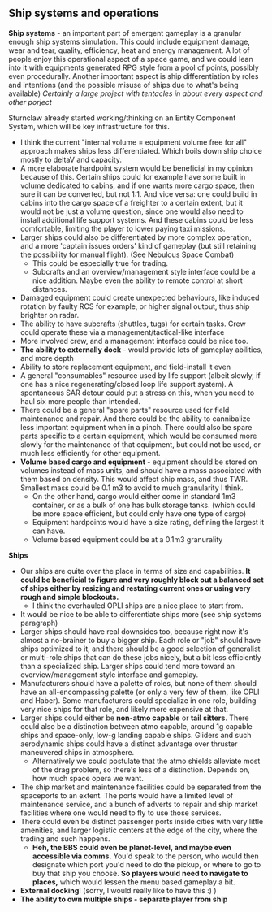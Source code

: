 ## Ship systems and operations

**Ship systems** - an important part of emergent gameplay is a granular enough ship systems simulation. This could include equipment damage, wear and tear, quality, efficiency, heat and energy management. A lot of people enjoy this operational aspect of a space game, and we could lean into it with equipments generated RPG style from a pool of points, possibly even procedurally. Another important aspect is ship differentiation by roles and intentions (and the possible misuse of ships due to what's being available) *Certainly a large project with tentacles in about every aspect and other porject*

Sturnclaw already started working/thinking on an Entity Component System, which will be key infrastructure for this.

- I think the current "internal volume = equipment volume free for all" approach makes ships less differentiated. Which boils down ship choice mostly to deltaV and capacity. 
- A more elaborate hardpoint system would be beneficial in my opinion because of this. Certain ships could for example have some built in volume dedicated to cabins, and if one wants more cargo space, then sure it can be converted, but not 1:1. And vice versa: one could build in cabins into the cargo space of a freighter to a certain extent, but it would not be just a volume question, since one would also need to install additional life support systems. And these cabins could be less comfortable, limiting the player to lower paying taxi missions.
- Larger ships could also be differentiated by more complex operation, and a more 'captain issues orders' kind of gameplay (but still retaining the possibility for manual flight). (See Nebulous Space Combat)
  - This could be especially true for trading. 
  - Subcrafts and an overview/management style interface could be a nice addition. Maybe even the ability to remote control at short distances.
- Damaged equipment could create unexpected behaviours, like induced rotation by faulty RCS for example, or higher signal output, thus ship brighter on radar.
- The ability to have subcrafts (shuttles, tugs) for certain tasks. Crew could operate these via a management/tactical-like interface
- More involved crew, and a management interface could be nice too.
- **The ability to externally dock** - would provide lots of gameplay abilities, and more depth
- Ability to store replacement equipment, and field-install it even
- A general "consumables" resource used by life support (albeit slowly, if one has a nice regenerating/closed loop life support system). A spontaneous SAR detour could put a stress on this, when you need to haul six more people than intended.
- There could be a general "spare parts" resource used for field maintenance and repair. And there could be the ability to cannibalize less important equipment when in a pinch. There could also be spare parts specific to a certain equipment, which would be consumed more slowly for the maintenance of that equipment, but could not be used, or much less efficiently for other equipment.
- **Volume based cargo and equipment** - equipment should be stored on volumes instead of mass units, and should have a mass associated with them based on density. This would affect ship mass, and thus TWR. Smallest mass could be 0.1 m3 to avoid to much granularity I think. 
  - On the other hand, cargo would either come in standard 1m3 container, or as a bulk of one has bulk storage tanks. (which could be more space efficient, but could only have one type of cargo)
  - Equipment hardpoints would have a size rating, defining the largest it can have.
  - Volume based equipment could be at a 0.1m3 granurality

**Ships**

- Our ships are quite over the place in terms of size and capabilities. **It could be beneficial to figure and very roughly block out a balanced set of ships either by resizing and restating current ones or using very rough and simple blockouts.** 
  - I think the overhauled OPLI ships are a nice place to start from.
- It would be nice to be able to differentiate ships more (see ship systems paragraph)
- Larger ships should have real downsides too, because right now it's almost a no-brainer to buy a bigger ship. Each role or "job" should have ships optimized to it, and there should be a good selection of generalist or multi-role ships that can do these jobs nicely, but a bit less efficiently than a specialized ship. Larger ships could tend more toward an overview/management style interface and gameplay.
- Manufacturers should have a palette of roles, but none of them should have an all-encompassing palette (or only a very few of them, like OPLI and Haber). Some manufacturers could specialize in one role, building very nice ships for that role, and likely more expensive at that.
- Larger ships could either be **non-atmo capable** or **tail sitters**. There could also be a distinction between atmo capable, around 1g capable ships and space-only, low-g landing capable ships. Gliders and such aerodynamic ships could have a distinct advantage over thruster maneuvered ships in atmosphere.
  - Alternatively we could postulate that the atmo shields alleviate most of the drag problem, so there's less of a distinction. Depends on, how much space opera we want.
- The ship market and maintenance facilities could be separated from the spaceports to an extent. The ports would have a limited level of maintenance service, and a bunch of adverts to repair and ship market facilities where one would need to fly to use those services. 
- There could even be distinct passenger ports inside cities with very little amenities, and larger logistic centers at the edge of the city, where the trading and such happens. 
  - **Heh, the BBS could even be planet-level, and maybe even accessible via comms.** You'd speak to the person, who would then designate which port you'd need to do the pickup, or where to go to buy that ship you choose. **So players would need to navigate to places,** which would lessen the menu based gameplay a bit.
- **External docking**! (sorry, I would really like to have this :) )
- **The ability to own multiple ships - separate player from ship**